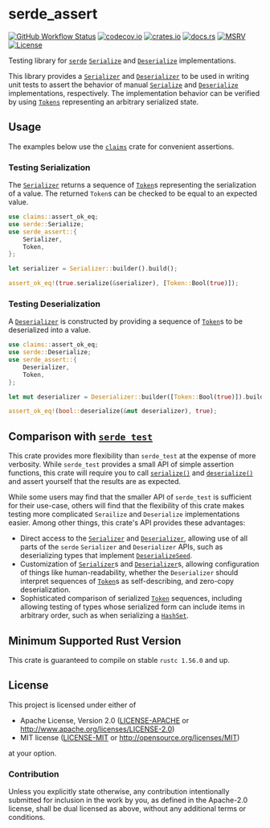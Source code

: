 # serde_assert

[![GitHub Workflow Status](https://img.shields.io/github/actions/workflow/status/Anders429/serde_assert/test.yaml?branch=master)](https://github.com/Anders429/serde_assert/actions/workflows/test.yaml)
[![codecov.io](https://img.shields.io/codecov/c/gh/Anders429/serde_assert)](https://codecov.io/gh/Anders429/serde_assert)
[![crates.io](https://img.shields.io/crates/v/serde_assert)](https://crates.io/crates/serde_assert)
[![docs.rs](https://docs.rs/serde_assert/badge.svg)](https://docs.rs/serde_assert)
[![MSRV](https://img.shields.io/badge/rustc-1.56.0+-yellow.svg)](#minimum-supported-rust-version)
[![License](https://img.shields.io/crates/l/serde_assert)](#license)

Testing library for [`serde`](https://crates.io/crates/serde) [`Serialize`](https://docs.rs/serde/latest/serde/trait.Serialize.html) and [`Deserialize`](https://docs.rs/serde/latest/serde/trait.Deserialize.html) implementations.

This library provides a [`Serializer`](https://docs.rs/serde_assert/latest/serde_assert/struct.Serializer.html) and [`Deserializer`](https://docs.rs/serde_assert/latest/serde_assert/struct.Deserializer.html) to be used in writing unit tests to assert the behavior of manual [`Serialize`](https://docs.rs/serde/latest/serde/trait.Serialize.html) and [`Deserialize`](https://docs.rs/serde/latest/serde/trait.Deserialize.html) implementations, respectively. The implementation behavior can be verified by using [`Tokens`](https://docs.rs/serde_assert/latest/serde_assert/struct.Tokens.html) representing an arbitrary serialized state.

## Usage
The examples below use the [`claims`](https://crates.io/crates/claims) crate for convenient assertions.

### Testing Serialization
The [`Serializer`](https://docs.rs/serde_assert/latest/serde_assert/struct.Serializer.html) returns a sequence of [`Token`](https://docs.rs/serde_assert/latest/serde_assert/struct.Token.html)s representing the serialization of a value. The returned `Token`s can be checked to be equal to an expected value.

```rust
use claims::assert_ok_eq;
use serde::Serialize;
use serde_assert::{
    Serializer,
    Token,
};

let serializer = Serializer::builder().build();

assert_ok_eq!(true.serialize(&serializer), [Token::Bool(true)]);
```

### Testing Deserialization
A [`Deserializer`](https://docs.rs/serde_assert/latest/serde_assert/struct.Deserializer.html) is constructed by providing a sequence of [`Token`](https://docs.rs/serde_assert/latest/serde_assert/struct.Token.html)s to be deserialized into a value.

```rust
use claims::assert_ok_eq;
use serde::Deserialize;
use serde_assert::{
    Deserializer,
    Token,
};

let mut deserializer = Deserializer::builder([Token::Bool(true)]).build();

assert_ok_eq!(bool::deserialize(&mut deserializer), true);
```

## Comparison with [`serde_test`](https://crates.io/crates/serde_test)
This crate provides more flexibility than `serde_test` at the expense of more verbosity. While `serde_test` provides a small API of simple assertion functions, this crate will require you to call [`serialize()`](https://docs.rs/serde/latest/serde/trait.Serialize.html#tymethod.serialize) and [`deserialize()`](https://docs.rs/serde/latest/serde/trait.Deserialize.html#tymethod.deserialize) and assert yourself that the results are as expected.

While some users may find that the smaller API of `serde_test` is sufficient for their use-case, others will find that the flexibility of this crate makes testing more complicated `Serailize` and `Deserialize` implementations easier. Among other things, this crate's API provides these advantages:

- Direct access to the [`Serializer`](https://docs.rs/serde_assert/latest/serde_assert/struct.Serializer.html) and [`Deserializer`](https://docs.rs/serde_assert/latest/serde_assert/struct.Deserializer.html), allowing use of all parts of the `serde` `Serializer` and `Deserializer` APIs, such as deserializing types that implement [`DeserializeSeed`](https://docs.rs/serde/latest/serde/de/trait.DeserializeSeed.html).
- Customization of [`Serializer`](https://docs.rs/serde_assert/latest/serde_assert/struct.Serializer.html)s and [`Deserializer`](https://docs.rs/serde_assert/latest/serde_assert/struct.Deserializer.html)s, allowing configuration of things like human-readability, whether the `Deserializer` should interpret sequences of [`Token`](https://docs.rs/serde_assert/latest/serde_assert/struct.Token.html)s as self-describing, and zero-copy deserialization.
- Sophisticated comparison of serialized [`Token`](https://docs.rs/serde_assert/latest/serde_assert/struct.Token.html) sequences, including allowing testing of types whose serialized form can include items in arbitrary order, such as when serializing a [`HashSet`](https://docs.rs/hashbrown/latest/hashbrown/struct.HashSet.html).

## Minimum Supported Rust Version
This crate is guaranteed to compile on stable `rustc 1.56.0` and up.

## License
This project is licensed under either of

* Apache License, Version 2.0
([LICENSE-APACHE](https://github.com/Anders429/serde_assert/blob/HEAD/LICENSE-APACHE) or
http://www.apache.org/licenses/LICENSE-2.0)
* MIT license
([LICENSE-MIT](https://github.com/Anders429/serde_assert/blob/HEAD/LICENSE-MIT) or
http://opensource.org/licenses/MIT)

at your option.

### Contribution
Unless you explicitly state otherwise, any contribution intentionally submitted for inclusion in the work by you, as defined in the Apache-2.0 license, shall be dual licensed as above, without any additional terms or conditions.
